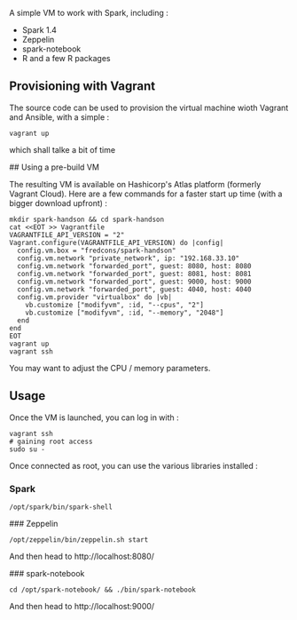 A simple VM to work with Spark, including : 
- Spark 1.4
- Zeppelin
- spark-notebook
- R and a few R packages

## Provisioning with Vagrant 

The source code can be used to provision the virtual machine wioth Vagrant and Ansible, with a simple :

```
vagrant up
```

which shall talke a bit of time

## Using a pre-build VM

The resulting VM is available on Hashicorp's Atlas platform (formerly Vagrant Cloud).
Here are a few commands for a faster start up time (with a bigger download upfront) :

```
mkdir spark-handson && cd spark-handson
cat <<EOT >> Vagrantfile
VAGRANTFILE_API_VERSION = "2"
Vagrant.configure(VAGRANTFILE_API_VERSION) do |config|
  config.vm.box = "fredcons/spark-handson"
  config.vm.network "private_network", ip: "192.168.33.10"
  config.vm.network "forwarded_port", guest: 8080, host: 8080
  config.vm.network "forwarded_port", guest: 8081, host: 8081
  config.vm.network "forwarded_port", guest: 9000, host: 9000
  config.vm.network "forwarded_port", guest: 4040, host: 4040
  config.vm.provider "virtualbox" do |vb|
    vb.customize ["modifyvm", :id, "--cpus", "2"]
    vb.customize ["modifyvm", :id, "--memory", "2048"]
  end
end
EOT
vagrant up
vagrant ssh
```

You may want to adjust the CPU / memory parameters.

## Usage

Once the VM is launched, you can log in with :

```
vagrant ssh
# gaining root access
sudo su -
```

Once connected as root, you can use the various libraries installed :

### Spark

```
/opt/spark/bin/spark-shell
```

### Zeppelin

```
/opt/zeppelin/bin/zeppelin.sh start
```

And then head to http://localhost:8080/

### spark-notebook

```
cd /opt/spark-notebook/ && ./bin/spark-notebook
```

And then head to http://localhost:9000/


